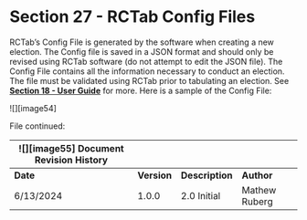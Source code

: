 # Section 27 - RCTab Config Files

RCTab’s Config File is generated by the software when creating a new election. The Config file is saved in a JSON format and should only be revised using RCTab software (do not attempt to edit the JSON file).  The Config File contains all the information necessary to conduct an election. The file must be validated using RCTab prior to tabulating an election.  See [**Section 18 - User Guide**](user_guide.md) for more. Here is a sample of the Config File:

![][image54]

File continued:

| ![][image55] Document Revision History  |  |  |  |
| ----- | :---- | :---- | :---- |
| **Date** | **Version** | **Description** | **Author** |
| 6/13/2024 | 1.0.0 | 2.0 Initial  | Mathew Ruberg |
